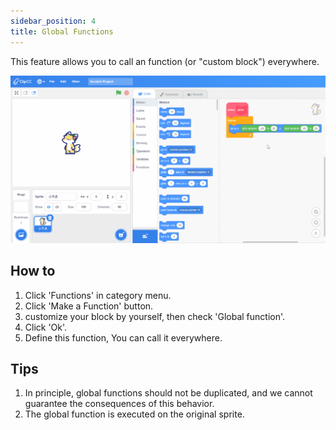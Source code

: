 ```yaml
---
sidebar_position: 4
title: Global Functions
---
```


This feature allows you to call an function (or "custom block") everywhere.

![Global function](/img/global-function.gif)

## How to
1. Click 'Functions' in category menu.
2. Click 'Make a Function' button.
3. customize your block by yourself, then check 'Global function'.
4. Click 'Ok'.
5. Define this function, You can call it everywhere.
## Tips
1. In principle, global functions should not be duplicated, and we cannot guarantee the consequences of this behavior.
2. The global function is executed on the original sprite.